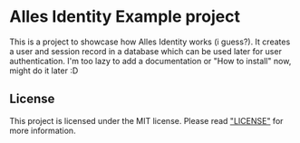 # Alles Identity Example project

This is a project to showcase how Alles Identity works (i guess?). It creates a user and session record in a database which can be used later for user authentication.
I'm too lazy to add a documentation or "How to install" now, might do it later :D

## License

This project is licensed under the MIT license. Please read ["LICENSE"](LICENSE) for more information.
